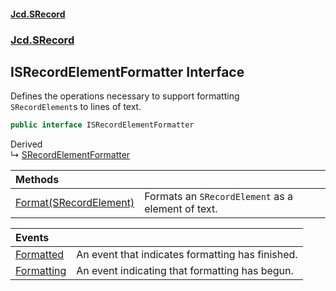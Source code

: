 #### [Jcd.SRecord](index.md 'index')
### [Jcd.SRecord](Jcd.SRecord.md 'Jcd.SRecord')

## ISRecordElementFormatter Interface

Defines the operations necessary to support formatting  
`SRecordElement`s to lines of text.

```csharp
public interface ISRecordElementFormatter
```

Derived  
&#8627; [SRecordElementFormatter](Jcd.SRecord.SRecordElementFormatter.md 'Jcd.SRecord.SRecordElementFormatter')

| Methods | |
| :--- | :--- |
| [Format(SRecordElement)](Jcd.SRecord.ISRecordElementFormatter.Format(Jcd.SRecord.SRecordElement).md 'Jcd.SRecord.ISRecordElementFormatter.Format(Jcd.SRecord.SRecordElement)') | Formats an `SRecordElement` as a element of text. |

| Events | |
| :--- | :--- |
| [Formatted](Jcd.SRecord.ISRecordElementFormatter.Formatted.md 'Jcd.SRecord.ISRecordElementFormatter.Formatted') | An event that indicates formatting has finished. |
| [Formatting](Jcd.SRecord.ISRecordElementFormatter.Formatting.md 'Jcd.SRecord.ISRecordElementFormatter.Formatting') | An event indicating that formatting has begun. |
